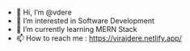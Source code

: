 - 👋 Hi, I’m @vdere
- 👀 I’m interested in Software Development
- 🌱 I’m currently learning MERN Stack
- 📫 How to reach me : https://virajdere.netlify.app/

<!---
vdere/vdere is a ✨ special ✨ repository because its `README.md` (this file) appears on your GitHub profile.
You can click the Preview link to take a look at your changes.
--->
